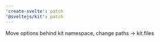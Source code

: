 ```yaml
---
'create-svelte': patch
'@sveltejs/kit': patch
---
```


Move options behind kit namespace, change paths -> kit.files
